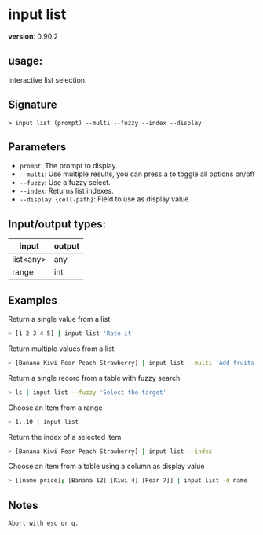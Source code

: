 # input list

**version**: 0.90.2

## **usage**:

Interactive list selection.

## Signature

`> input list (prompt) --multi --fuzzy --index --display`

## Parameters

- `prompt`: The prompt to display.
- `--multi`: Use multiple results, you can press a to toggle all options on/off
- `--fuzzy`: Use a fuzzy select.
- `--index`: Returns list indexes.
- `--display {cell-path}`: Field to use as display value

## Input/output types:

| input       | output |
| ----------- | ------ |
| list\<any\> | any    |
| range       | int    |

## Examples

Return a single value from a list

```bash
> [1 2 3 4 5] | input list 'Rate it'
```

Return multiple values from a list

```bash
> [Banana Kiwi Pear Peach Strawberry] | input list --multi 'Add fruits to the basket'
```

Return a single record from a table with fuzzy search

```bash
> ls | input list --fuzzy 'Select the target'
```

Choose an item from a range

```bash
> 1..10 | input list
```

Return the index of a selected item

```bash
> [Banana Kiwi Pear Peach Strawberry] | input list --index
```

Choose an item from a table using a column as display value

```bash
> [[name price]; [Banana 12] [Kiwi 4] [Pear 7]] | input list -d name
```

## Notes

```text
Abort with esc or q.
```
